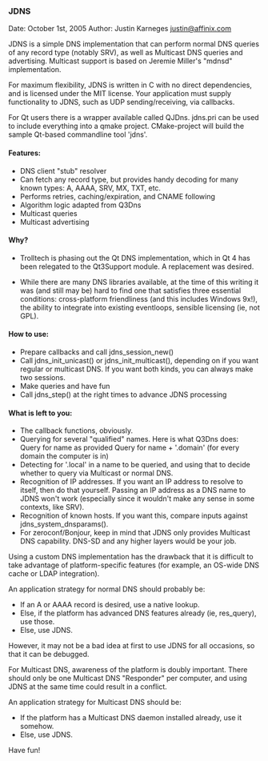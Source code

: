 ### JDNS

Date: October 1st, 2005
Author: Justin Karneges <justin@affinix.com>

JDNS is a simple DNS implementation that can perform normal DNS queries
of any record type (notably SRV), as well as Multicast DNS queries and
advertising.  Multicast support is based on Jeremie Miller's "mdnsd"
implementation.

For maximum flexibility, JDNS is written in C with no direct dependencies,
and is licensed under the MIT license.  Your application must supply
functionality to JDNS, such as UDP sending/receiving, via callbacks.

For Qt users there is a wrapper available called QJDns.  jdns.pri can
be used to include everything into a qmake project. CMake-project will build
the sample Qt-based commandline tool 'jdns'.

#### Features:
* DNS client "stub" resolver
* Can fetch any record type, but provides handy decoding for many
    known types: A, AAAA, SRV, MX, TXT, etc.
* Performs retries, caching/expiration, and CNAME following
* Algorithm logic adapted from Q3Dns
* Multicast queries
* Multicast advertising

#### Why?
* Trolltech is phasing out the Qt DNS implementation, which in Qt 4 has
  been relegated to the Qt3Support module.  A replacement was desired.

* While there are many DNS libraries available, at the time of this
  writing it was (and still may be) hard to find one that satisfies
  three essential conditions: cross-platform friendliness (and this
  includes Windows 9x!), the ability to integrate into existing
  eventloops, sensible licensing (ie, not GPL).

#### How to use:
* Prepare callbacks and call jdns_session_new()
* Call jdns_init_unicast() or jdns_init_multicast(), depending on
  if you want regular or multicast DNS.  If you want both kinds, you
  can always make two sessions.
* Make queries and have fun
* Call jdns_step() at the right times to advance JDNS processing

#### What is left to you:
* The callback functions, obviously.
* Querying for several "qualified" names.  Here is what Q3Dns does:
    Query for name as provided
    Query for name + '.domain' (for every domain the computer is in)
* Detecting for '.local' in a name to be queried, and using that
  to decide whether to query via Multicast or normal DNS.
* Recognition of IP addresses.  If you want an IP address to resolve
  to itself, then do that yourself.  Passing an IP address as a DNS
  name to JDNS won't work (especially since it wouldn't make any
  sense in some contexts, like SRV).
* Recognition of known hosts.  If you want this, compare inputs against
  jdns_system_dnsparams().
* For zeroconf/Bonjour, keep in mind that JDNS only provides Multicast
  DNS capability.  DNS-SD and any higher layers would be your job.

Using a custom DNS implementation has the drawback that it is difficult
to take advantage of platform-specific features (for example, an OS-wide
DNS cache or LDAP integration).

An application strategy for normal DNS should probably be:
* If an A or AAAA record is desired, use a native lookup.
* Else, if the platform has advanced DNS features already (ie,
  res_query), use those.
* Else, use JDNS.

However, it may not be a bad idea at first to use JDNS for all occasions,
so that it can be debugged.

For Multicast DNS, awareness of the platform is doubly important.  There
should only be one Multicast DNS "Responder" per computer, and using JDNS
at the same time could result in a conflict.

An application strategy for Multicast DNS should be:
* If the platform has a Multicast DNS daemon installed already, use
  it somehow.
* Else, use JDNS.

Have fun!

